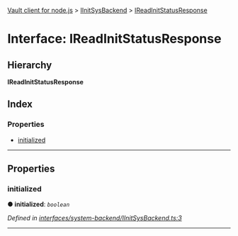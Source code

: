 [Vault client for node.js](../README.md) > [IInitSysBackend](../modules/iinitsysbackend.md) > [IReadInitStatusResponse](../interfaces/iinitsysbackend.ireadinitstatusresponse.md)

# Interface: IReadInitStatusResponse

## Hierarchy

**IReadInitStatusResponse**

## Index

### Properties

* [initialized](iinitsysbackend.ireadinitstatusresponse.md#initialized)

---

## Properties

<a id="initialized"></a>

###  initialized

**● initialized**: *`boolean`*

*Defined in [interfaces/system-backend/IInitSysBackend.ts:3](https://github.com/theogravity/vault-client/blob/e1877fc/src/interfaces/system-backend/IInitSysBackend.ts#L3)*

___

